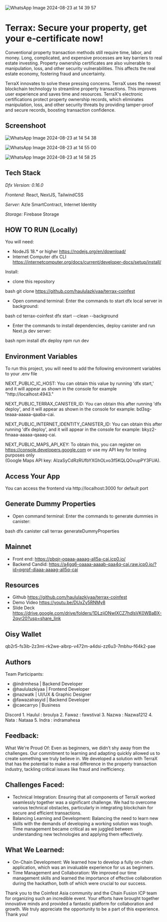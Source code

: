 ![WhatsApp Image 2024-08-23 at 14 39 57](https://github.com/user-attachments/assets/e74299ea-b9dd-4c8a-b063-ed5ee6ae48c0)


# Terrax: Secure your property, get your e-certificate now!

Conventional property transaction methods still require time, labor, and money. Long, complicated, and expensive processes are key barriers to real estate investing. Property ownership certificates are also vulnerable to manipulation, loss, and other security vulnerabilities. This affects the real estate economy, fostering fraud and uncertainty.

TerraX innovates to solve these pressing concerns. TerraX uses the newest blockchain technology to streamline property transactions. This improves user experience and saves time and resources. TerraX's electronic certifications protect property ownership records, which eliminates manipulation, loss, and other security threats by providing tamper-proof and secure records, boosting transaction confidence.

## Screenshoot
![WhatsApp Image 2024-08-23 at 14 54 38](https://github.com/user-attachments/assets/394a36c8-df8e-4c8c-aaba-20dbd3359cc4)

![WhatsApp Image 2024-08-23 at 14 55 00](https://github.com/user-attachments/assets/b527c9ae-4eef-42b2-9d6b-a54a785bd3d7)

![WhatsApp Image 2024-08-23 at 14 58 25](https://github.com/user-attachments/assets/fb049e03-58f0-4e8d-9c5a-f76a94cf4eb1)


## Tech Stack

*Dfx Version: 0.16.0*

*Frontend:* React, NextJS, TailwindCSS

*Server:* Azle SmartContract, Internet Identity

*Storage:* Firebase Storage

## HOW TO RUN (Locally)

You will need:

- NodeJS 18.\* or higher https://nodejs.org/en/download/
- Internet Computer dfx CLI https://internetcomputer.org/docs/current/developer-docs/setup/install/

Install:

- clone this repository

bash
git clone https://github.com/haululazkiyaa/terrax-coinfest


- Open command terminal: Enter the commands to start dfx local server in background:

bash
  cd terrax-coinfest
  dfx start --clean --background


- Enter the commands to install dependencies, deploy canister and run Next.js dev server:

bash
  npm install
  dfx deploy
  npm run dev


## Environment Variables

To run this project, you will need to add the following environment variables to your .env file

NEXT_PUBLIC_IC_HOST: You can obtain this value by running 'dfx start,' and it will appear as shown in the console for example "http://localhost:4943."

NEXT_PUBLIC_TERRAX_CANISTER_ID: You can obtain this after running 'dfx deploy', and it will appear as shown in the console for example: bd3sg-teaaa-aaaaa-qaaba-cai.

NEXT_PUBLIC_INTERNET_IDENTITY_CANISTER_ID: You can obtain this after running 'dfx deploy', and it will appear in the console for example: bkyz2-fmaaa-aaaaa-qaaaq-cai.

NEXT_PUBLIC_MAPS_API_KEY: To obtain this, you can register on https://console.developers.google.com or use my API key for testing purposes only\
(Google Maps API key: AIzaSyCdRzRUfbYXGhOLvo3f5KQLQOvupPY3FUA).

## Access Your App

You can access the frontend via http://localhost:3000 for default port

## Generate Dummy Properties

- Open command terminal: Enter the commands to generate dummies in canister:

bash
 dfx canister call terrax generateDummyProperties


## Mainnet
- Front end: https://pbqjr-oqaaa-aaaag-all5a-cai.icp0.io/
- Backend Candid: https://a4gq6-oaaaa-aaaab-qaa4q-cai.raw.icp0.io/?id=pgrpf-diaaa-aaaag-all5q-cai

## Resources
- Github https://github.com/haululazkiyaa/terrax-coinfest
- Demo Video https://youtu.be/DUxZy5RNMy8
- Slide Deck https://drive.google.com/drive/folders/1DLzijONwIXCZ7hdlsVK0WBaBX-2qyr20?usp=share_link

## Oisy Wallet
qb2r5-fs3ib-2z3mi-rk2we-albrp-v472m-a4dsi-zz6u3-7mbhu-f64k2-pae

## Authors

Team Participants: 
- @indrmhesa | Backend Developer
- @haululazkiyaa | Frontend Developer
- @nazwatk | UI/UX & Graphic Designer
- @fawazalrasyid | Backend Developer 
- @caecarryo | Business

Discord
1.⁠ ⁠Haulul : broulya
2.⁠ ⁠⁠Fawaz : fawstival
3.⁠ ⁠⁠Nazwa : Nazwa1212
4.⁠ ⁠⁠Nata : Nataaa
5.⁠ ⁠⁠Indra : indramahesa

## Feedback:
What We're Proud Of:
Even as beginners, we didn’t shy away from the challenges. Our commitment to learning and adapting quickly allowed us to create something we truly believe in. We developed a solution with TerraX that has the potential to make a real difference in the property transaction industry, tackling critical issues like fraud and inefficiency.

## Challenges Faced:
- ⁠Technical Integration: Ensuring that all components of TerraX worked seamlessly together was a significant challenge. We had to overcome various technical obstacles, particularly in integrating blockchain for secure and efficient transactions.
- ⁠Balancing Learning and Development: Balancing the need to learn new skills with the demands of developing a working solution was tough. Time management became critical as we juggled between understanding new technologies and applying them effectively.


## What We Learned:
- On-Chain Development: We learned how to develop a fully on-chain application, which was an invaluable experience for us as beginners.
- ⁠Time Management and Collaboration: We improved our time management skills and learned the importance of effective collaboration during the hackathon, both of which were crucial to our success.


Thank you to the Coinfest Asia community and the Chain Fusion ICP team for organizing such an incredible event. Your efforts have brought together innovative minds and provided a fantastic platform for collaboration and growth. We truly appreciate the opportunity to be a part of this experience. Thank you!